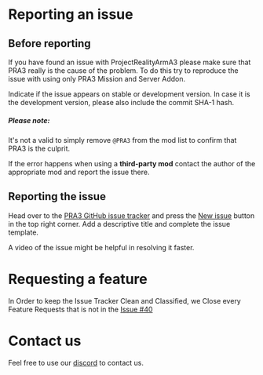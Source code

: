 # Reporting an issue

## Before reporting

If you have found an issue with ProjectRealityArmA3 please make sure that PRA3 really is the cause of the problem. To do this try to reproduce the issue with using only PRA3 Mission and Server Addon.

Indicate if the issue appears on stable or development version. In case it is the development version, please also include the commit SHA-1 hash.

<div class="panel callout">
    <h5>Please note:</h5>
    <p>It's not a valid to simply remove <code>@PRA3</code> from the mod list to confirm that PRA3 is the culprit.</p>
    <p>If the error happens when using a <b>third-party mod</b> contact the author of the appropriate mod and report the issue there.</p>
</div>

## Reporting the issue

Head over to the [PRA3 GitHub issue tracker](https://github.com/TaktiCool/ArmaAtWar/issues) and press the [New issue](https://github.com/TaktiCool/ArmaAtWar/issues/new) button in the top right corner. Add a descriptive title and complete the issue template.

A video of the issue might be helpful in resolving it faster.

# Requesting a feature
In Order to keep the Issue Tracker Clean and Classified, we Close every Feature Requests that is not in the [Issue #40](https://github.com/TaktiCool/ArmaAtWar/issues/40)

# Contact us

Feel free to use our [discord](http://discord.me/atwar-mod) to contact us.

